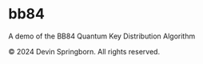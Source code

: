 # bb84
A demo of the BB84 Quantum Key Distribution Algorithm

© 2024 Devin Springborn. All rights reserved.